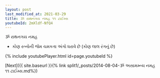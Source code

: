 ```yaml
---
layout: post
last_modified_at: 2021-03-29
title: ૐ રાથનગય નમહ ૧૧ ટાઈમ્સ
youtubeId: 2mXldf-NfQ4
---
```

 
 
 ૐ રાથનગય નમહ  
 
 -  કોણ રત્નોની જેમ ચમકતા અંગો ધરાવે છે (કોણ લાલ રંગનું છે) 
 
  
 
  
 
 
 
 
 
 


{% include youtubePlayer.html id=page.youtubeId %}
 
[Next]({{ site.baseurl }}{% link  split1/_posts/2014-08-04-ૐ અસામમ્ન્ય નમહ ૧૧ ટાઈમ્સ.md%})
 
